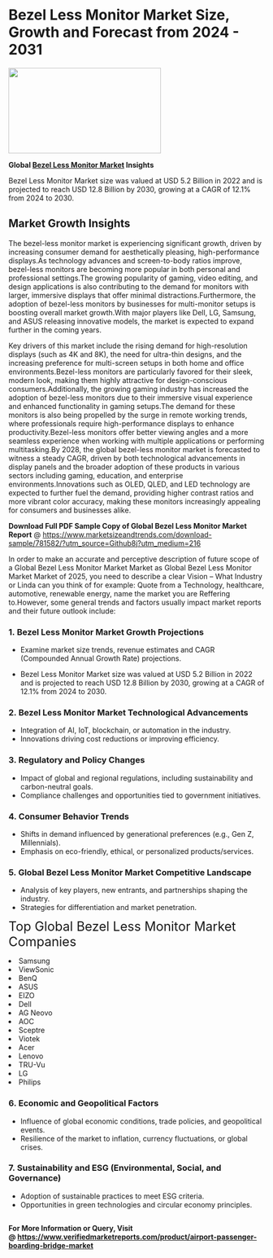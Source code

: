 <H1>Bezel Less Monitor Market Size, Growth and Forecast from 2024 - 2031</H1><img class="aligncenter size-medium wp-image-584254" src="https://thirdeyenews.in/wp-content/uploads/2024/09/Global-Market-Research-300x168.jpeg" alt="" width="300" height="168" /><p><strong>Global&nbsp;<a href="https://www.marketsizeandtrends.com/download-sample/781582/?utm_source=Github8j?utm_medium=216">Bezel Less Monitor Market</a> Insights</strong></p><p>Bezel Less Monitor Market size was valued at USD 5.2 Billion in 2022 and is projected to reach USD 12.8 Billion by 2030, growing at a CAGR of 12.1% from 2024 to 2030.</p><p><h2>Market Growth Insights</h2> <p>The bezel-less monitor market is experiencing significant growth, driven by increasing consumer demand for aesthetically pleasing, high-performance displays.As technology advances and screen-to-body ratios improve, bezel-less monitors are becoming more popular in both personal and professional settings.The growing popularity of gaming, video editing, and design applications is also contributing to the demand for monitors with larger, immersive displays that offer minimal distractions.Furthermore, the adoption of bezel-less monitors by businesses for multi-monitor setups is boosting overall market growth.With major players like Dell, LG, Samsung, and ASUS releasing innovative models, the market is expected to expand further in the coming years.</p> <p>Key drivers of this market include the rising demand for high-resolution displays (such as 4K and 8K), the need for ultra-thin designs, and the increasing preference for multi-screen setups in both home and office environments.Bezel-less monitors are particularly favored for their sleek, modern look, making them highly attractive for design-conscious consumers.Additionally, the growing gaming industry has increased the adoption of bezel-less monitors due to their immersive visual experience and enhanced functionality in gaming setups.The demand for these monitors is also being propelled by the surge in remote working trends, where professionals require high-performance displays to enhance productivity.Bezel-less monitors offer better viewing angles and a more seamless experience when working with multiple applications or performing multitasking.By 2028, the global bezel-less monitor market is forecasted to witness a steady CAGR, driven by both technological advancements in display panels and the broader adoption of these products in various sectors including gaming, education, and enterprise environments.Innovations such as OLED, QLED, and LED technology are expected to further fuel the demand, providing higher contrast ratios and more vibrant color accuracy, making these monitors increasingly appealing for consumers and businesses alike.</p> <p><span class=""><strong>Download Full PDF Sample Copy of Global Bezel Less Monitor Market Report</strong> @ <a href="https://www.marketsizeandtrends.com/download-sample/781582/?utm_source=Github8j?utm_medium=216" target="_blank">https://www.marketsizeandtrends.com/download-sample/781582/?utm_source=Github8j?utm_medium=216</a></span></p><p>In order to make an accurate and perceptive description of future scope of a Global&nbsp;Bezel Less Monitor Market Market as Global&nbsp;Bezel Less Monitor Market Market of 2025, you need to describe a clear Vision &ndash; What Industry or Linda can you think of for example: Quote from a Technology, healthcare, automotive, renewable energy, name the market you are Reffering to.However, some general trends and factors usually impact market reports and their future outlook include:</p><h3>1.&nbsp;<strong>Bezel Less Monitor Market Growth Projections</strong></h3><ul><li>Examine market size trends, revenue estimates and CAGR (Compounded Annual Growth Rate) projections.</li><li><p>Bezel Less Monitor Market size was valued at USD 5.2 Billion in 2022 and is projected to reach USD 12.8 Billion by 2030, growing at a CAGR of 12.1% from 2024 to 2030.</p></li></ul><h3>2.&nbsp;<strong>Bezel Less Monitor Market Technological Advancements</strong></h3><ul><li>Integration of AI, IoT, blockchain, or automation in the industry.</li><li>Innovations driving cost reductions or improving efficiency.</li></ul><h3>3.&nbsp;<strong>Regulatory and Policy Changes</strong></h3><ul><li>Impact of global and regional regulations, including sustainability and carbon-neutral goals.</li><li>Compliance challenges and opportunities tied to government initiatives.</li></ul><h3>4.&nbsp;<strong>Consumer Behavior Trends</strong></h3><ul><li>Shifts in demand influenced by generational preferences (e.g., Gen Z, Millennials).</li><li>Emphasis on eco-friendly, ethical, or personalized products/services.</li></ul><h3>5.&nbsp;<strong>Global Bezel Less Monitor Market Competitive Landscape</strong></h3><ul><li>Analysis of key players, new entrants, and partnerships shaping the industry.</li><li>Strategies for differentiation and market penetration.</li></ul><p data-pm-slice="1 1 []"><span style="color: inherit; font-family: inherit; font-size: 25px;">Top Global Bezel Less Monitor Market Companies</span></p><div class="" data-test-id=""><p><li>Samsung</li><li> ViewSonic</li><li> BenQ</li><li> ASUS</li><li> EIZO</li><li> Dell</li><li> AG Neovo</li><li> AOC</li><li> Sceptre</li><li> Viotek</li><li> Acer</li><li> Lenovo</li><li> TRU-Vu</li><li> LG</li><li> Philips</li></p></div><h3>6.&nbsp;<strong>Economic and Geopolitical Factors</strong></h3><ul><li>Influence of global economic conditions, trade policies, and geopolitical events.</li><li>Resilience of the market to inflation, currency fluctuations, or global crises.</li></ul><h3>7.&nbsp;<strong>Sustainability and ESG (Environmental, Social, and Governance)</strong></h3><ul><li>Adoption of sustainable practices to meet ESG criteria.</li><li>Opportunities in green technologies and circular economy principles.</li></ul><h2><strong style="font-size: 14px;">For More Information or Query, Visit @&nbsp;</strong><a style="background-color: #ffffff; font-size: 14px;" href="https://www.marketsizeandtrends.com/report/bezel-less-monitor-market/" target="_blank">https://www.verifiedmarketreports.com/product/airport-passenger-boarding-bridge-market</a></h2>